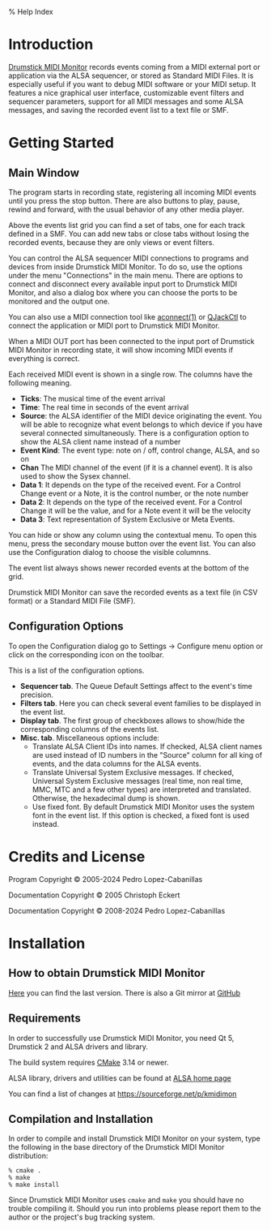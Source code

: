 % Help Index

# Introduction

[Drumstick MIDI Monitor](https://kmidimon.sourceforge.io) records events coming 
from a MIDI external port or application
via the ALSA sequencer, or stored as Standard MIDI Files. It is
especially useful if you want to debug MIDI software or your MIDI setup.
It features a nice graphical user interface, customizable event filters
and sequencer parameters, support for all MIDI messages and some ALSA
messages, and saving the recorded event list to a text file or SMF.

# Getting Started

## Main Window

The program starts in recording state, registering all incoming MIDI
events until you press the stop button. There are also buttons to play,
pause, rewind and forward, with the usual behavior of any other media
player.

Above the events list grid you can find a set of tabs, one for each
track defined in a SMF. You can add new tabs or close tabs without
losing the recorded events, because they are only views or event
filters.

You can control the ALSA sequencer MIDI connections to programs and
devices from inside Drumstick MIDI Monitor. To do so, use the options under the menu
"Connections" in the main menu. There are options to connect and
disconnect every available input port to Drumstick MIDI Monitor, and also a dialog box
where you can choose the ports to be monitored and the output one.

You can also use a MIDI connection tool like
[aconnect(1)](https://linux.die.net/man/1/aconnect)
or [QJackCtl](https://qjackctl.sourceforge.io) to connect the application
or MIDI port to Drumstick MIDI Monitor.

When a MIDI OUT port has been connected to the input port of Drumstick MIDI Monitor in
recording state, it will show incoming MIDI events if everything is
correct.

Each received MIDI event is shown in a single row. The columns have the
following meaning.

* **Ticks**: The musical time of the event arrival
* **Time**: The real time in seconds of the event arrival
* **Source**: the ALSA identifier of the MIDI device originating the
    event. You will be able to recognize what event belongs to which
    device if you have several connected simultaneously. There is a
    configuration option to show the ALSA client name instead of a
    number
* **Event Kind**: The event type: note on / off, control change, ALSA, and
    so on
* **Chan** The MIDI channel of the event (if it is a channel event). It
    is also used to show the Sysex channel.
* **Data 1**: It depends on the type of the received event. For a Control
    Change event or a Note, it is the control number, or the note number
* **Data 2**: It depends on the type of the received event. For a Control
    Change it will be the value, and for a Note event it will be the
    velocity
* **Data 3**: Text representation of System Exclusive or Meta Events.

You can hide or show any column using the contextual menu. To open this
menu, press the secondary mouse button over the event list. You can also
use the Configuration dialog to choose the visible columnns.

The event list always shows newer recorded events at the bottom of the
grid.

Drumstick MIDI Monitor can save the recorded events as a text file (in CSV format) or
a Standard MIDI File (SMF).

## Configuration Options 

To open the Configuration dialog go to Settings → Configure menu option
or click on the corresponding icon on the toolbar.

This is a list of the configuration options.

* **Sequencer tab**. The Queue Default Settings affect to the event's time
    precision.
* **Filters tab**. Here you can check several event families to be
    displayed in the event list.
* **Display tab**. The first group of checkboxes allows to show/hide the
    corresponding columns of the events list.
* **Misc. tab**. Miscellaneous options include:
    + Translate ALSA Client IDs into names. If checked, ALSA client
      names are used instead of ID numbers in the "Source" column for
      all king of events, and the data columns for the ALSA events.
    + Translate Universal System Exclusive messages. If checked,
      Universal System Exclusive messages (real time, non real time,
      MMC, MTC and a few other types) are interpreted and translated.
      Otherwise, the hexadecimal dump is shown.
    + Use fixed font. By default Drumstick MIDI Monitor uses the system font in the
      event list. If this option is checked, a fixed font is used
      instead.

# Credits and License

Program Copyright © 2005-2024 Pedro Lopez-Cabanillas

Documentation Copyright © 2005 Christoph Eckert

Documentation Copyright © 2008-2024 Pedro Lopez-Cabanillas

# Installation

## How to obtain Drumstick MIDI Monitor 

[Here](https://sourceforge.net/projects/kmidimon/files/)
you can find the last version. There is also a Git mirror at
[GitHub](https://github.com/pedrolcl/kmidimon)

## Requirements

In order to successfully use Drumstick MIDI Monitor, you need Qt 5, Drumstick 2
and ALSA drivers and library.

The build system requires [CMake](http://www.cmake.org) 3.14 or newer.

ALSA library, drivers and utilities can be found at
[ALSA home page](http://www.alsa-project.org)

You can find a list of changes at https://sourceforge.net/p/kmidimon

## Compilation and Installation

In order to compile and install Drumstick MIDI Monitor on your system, type the
following in the base directory of the Drumstick MIDI Monitor distribution:

    % cmake .
    % make
    % make install

Since Drumstick MIDI Monitor uses `cmake` and `make` you should have no trouble
compiling it. Should you run into problems please report them to the
author or the project's bug tracking system.
